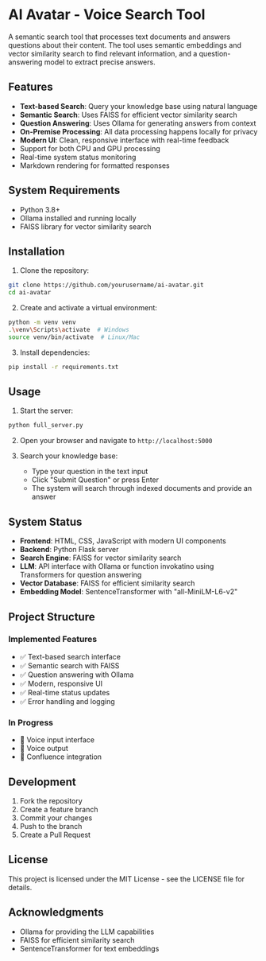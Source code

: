 # AI Avatar - Voice Search Tool

A semantic search tool that processes text documents and answers questions about their content. The tool uses semantic embeddings and vector similarity search to find relevant information, and a question-answering model to extract precise answers.

## Features

- **Text-based Search**: Query your knowledge base using natural language
- **Semantic Search**: Uses FAISS for efficient vector similarity search
- **Question Answering**: Uses Ollama for generating answers from context
- **On-Premise Processing**: All data processing happens locally for privacy
- **Modern UI**: Clean, responsive interface with real-time feedback
- Support for both CPU and GPU processing
- Real-time system status monitoring
- Markdown rendering for formatted responses

## System Requirements

- Python 3.8+
- Ollama installed and running locally
- FAISS library for vector similarity search

## Installation

1. Clone the repository:
```bash
git clone https://github.com/yourusername/ai-avatar.git
cd ai-avatar
```

2. Create and activate a virtual environment:
```bash
python -m venv venv
.\venv\Scripts\activate  # Windows
source venv/bin/activate  # Linux/Mac
```

3. Install dependencies:
```bash
pip install -r requirements.txt
```

## Usage

1. Start the server:
```bash
python full_server.py
```

2. Open your browser and navigate to `http://localhost:5000`

3. Search your knowledge base:
   - Type your question in the text input
   - Click "Submit Question" or press Enter
   - The system will search through indexed documents and provide an answer

## System Status

- **Frontend**: HTML, CSS, JavaScript with modern UI components
- **Backend**: Python Flask server
- **Search Engine**: FAISS for vector similarity search
- **LLM**: API interface with Ollama or function invokatino using Transformers for question answering
- **Vector Database**: FAISS for efficient similarity search
- **Embedding Model**: SentenceTransformer with "all-MiniLM-L6-v2"

## Project Structure

### Implemented Features
- ✅ Text-based search interface
- ✅ Semantic search with FAISS
- ✅ Question answering with Ollama
- ✅ Modern, responsive UI
- ✅ Real-time status updates
- ✅ Error handling and logging

### In Progress
- 🔄 Voice input interface
- 🔄 Voice output
- 🔄 Confluence integration

## Development

1. Fork the repository
2. Create a feature branch
3. Commit your changes
4. Push to the branch
5. Create a Pull Request

## License

This project is licensed under the MIT License - see the LICENSE file for details.

## Acknowledgments

- Ollama for providing the LLM capabilities
- FAISS for efficient similarity search
- SentenceTransformer for text embeddings 